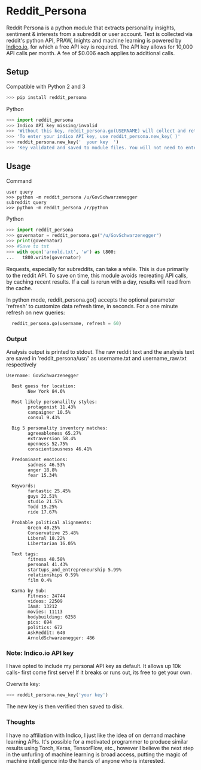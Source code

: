 # Reddit_Persona
Reddit Persona is a python module that extracts personality insights, sentiment &amp; interests from a subreddit or user account. Text is collected via reddit's python API, PRAW, Inights and machine learning is powered by [Indico.io](https://indico.io), for which a free API key is required. The API key allows for 10,000 API calls per month. A fee of $0.006 each applies to additional calls.

## Setup
Compatible with Python 2 and 3
```python
>>> pip install reddit_persona 
```



Python
```python
>>> import reddit_persona
>>> Indico API key missing/invalid
>>> 'Without this key, reddit_persona.go(USERNAME) will collect and return Redditor text only'
>>> 'To enter your indico API key, use reddit_persona.new_key( )'
>>> reddit_persona.new_key('  your key  ')
>>> 'Key validated and saved to module files. You will not need to enter it again.'
```

## Usage 



Command
```command
user query
>>> python -m reddit_persona /u/GovSchwarzenegger
subreddit query
>>> python -m reddit_persona /r/python
```


Python 
```python
>>> import reddit_persona
>>> governator = reddit_persona.go("/u/GovSchwarzenegger")
>>> print(governator)
>>> #Save to txt
>>> with open('arnold.txt', 'w') as t800:
...   t800.write(governator)
```

Requests, especially for subreddits, can take a while. This is due primarily to the reddit API.
To save on time, this module avoids recreating API calls, by caching recent results. If a call is rerun with a day, results will read from the cache.

In python mode, reddit_persona.go() accepts the optional parameter 'refresh' to customize data refresh time, in seconds.
For a one minute refresh on new queries:
```python
  reddit_persona.go(username, refresh = 60)
```


### Output

Analysis output is printed to stdout. The raw reddit text and the analysis text are saved in 'reddit_persona/usr/' as username.txt and username_raw.txt respectively


```
Username: GovSchwarzenegger

  Best guess for location:
        New York 84.6%

  Most likely personalilty styles:
        protagonist 11.43%
        campaigner 10.5%
        consul 9.43%

  Big 5 personality inventory matches:
        agreeableness 65.27%
        extraversion 58.4%
        openness 52.75%
        conscientiousness 46.41%

  Predominant emotions:
        sadness 46.53%
        anger 18.8%
        fear 15.34%

  Keywords:
        fantastic 25.45%
        guys 22.51%
        studio 21.57%
        Todd 19.25%
        ride 17.67%

  Probable political alignments:
        Green 40.25%
        Conservative 25.48%
        Liberal 18.22%
        Libertarian 16.05%

  Text tags:
        fitness 48.58%
        personal 41.43%
        startups_and_entrepreneurship 5.99%
        relationships 0.59%
        film 0.4%
        
  Karma by Sub:
        Fitness: 24744
        videos: 22509
        IAmA: 13212
        movies: 11113
        bodybuilding: 6258
        pics: 694
        politics: 672
        AskReddit: 640
        ArnoldSchwarzenegger: 486
```
### Note: Indico.io API key
I have opted to include my personal API key as default. It allows up 10k calls- first come first serve!
If it breaks or runs out, its free to get your own.

Overwite key:
```python
>>> reddit_persona.new_key('your key')
```
The new key is then verified then saved to disk.


### Thoughts
I have no affiliation with Indico, I just like the idea of on demand machine learning APIs. 
It's possible for a motivated programmer to produce similar results using Torch, Keras, TensorFlow, etc., however I believe the next step in the unfurling of machine learning is broad access, putting the magic of machine intelligence into the hands of anyone who is interested. 
